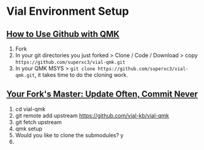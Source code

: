 # Vial Environment Setup


## [How to Use Github with QMK](https://github.com/samhocevar-forks/qmk-firmware/blob/master/docs/getting_started_github.md)

1. Fork
2. In your git directories you just forked > Clone / Code / Download > copy `https://github.com/superxc3/vial-qmk.git`
3. In your QMK MSYS > `git clone https://github.com/superxc3/vial-qmk.git`, it takes time to do the cloning work.

## [Your Fork's Master: Update Often, Commit Never](https://github.com/samhocevar-forks/qmk-firmware/blob/master/docs/newbs_git_using_your_master_branch.md)

1. cd vial-qmk
2. git remote add upstream https://github.com/vial-kb/vial-qmk
3. git fetch upstream
4. qmk setup
5. Would you like to clone the submodules? y
6. 
